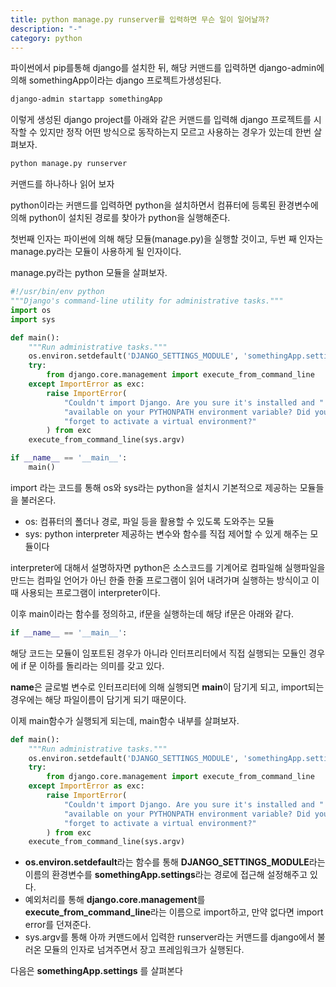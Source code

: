 ```yaml
---
title: python manage.py runserver를 입력하면 무슨 일이 일어날까?
description: "-"
category: python
---
```


파이썬에서 pip를통해 django를 설치한 뒤, 해당 커맨드를 입력하면 django-admin에 의해 somethingApp이라는 django 프로젝트가생성된다.

```bash
django-admin startapp somethingApp
```

이렇게 생성된 django project를 아래와 같은 커맨드를 입력해 django 프로젝트를 시작할 수 있지만 정작 어떤 방식으로 동작하는지 모르고 사용하는 경우가 있는데 한번 살펴보자.

```bash
python manage.py runserver
```

커맨드를 하나하나 읽어 보자

python이라는 커맨드를 입력하면 python을 설치하면서 컴퓨터에 등록된 환경변수에 의해 python이 설치된 경로를 찾아가 python을 실행해준다.

첫번째 인자는 파이썬에 의해 해당 모듈(manage.py)을 실행할 것이고, 두번 째 인자는 manage.py라는 모듈이 사용하게 될 인자이다.

manage.py라는 python 모듈을 살펴보자.

```python
#!/usr/bin/env python
"""Django's command-line utility for administrative tasks."""
import os
import sys

def main():
    """Run administrative tasks."""
    os.environ.setdefault('DJANGO_SETTINGS_MODULE', 'somethingApp.settings')
    try:
        from django.core.management import execute_from_command_line
    except ImportError as exc:
        raise ImportError(
            "Couldn't import Django. Are you sure it's installed and "
            "available on your PYTHONPATH environment variable? Did you "
            "forget to activate a virtual environment?"
        ) from exc
    execute_from_command_line(sys.argv)

if __name__ == '__main__':
    main()
```

import 라는 코드를 통해 os와 sys라는 python을 설치시 기본적으로 제공하는 모듈들을 불러온다.

- os: 컴퓨터의 폴더나 경로, 파일 등을 활용할 수 있도록 도와주는 모듈
- sys: python interpreter 제공하는 변수와 함수를 직접 제어할 수 있게 해주는 모듈이다

interpreter에 대해서 설명하자면 python은 소스코드를 기계어로 컴파일해 실행파일을 만드는 컴파일 언어가 아닌 한줄 한줄 프로그램이 읽어 내려가며 실행하는 방식이고 이때 사용되는 프로그램이 interpreter이다.

이후 main이라는 함수를 정의하고, if문을 실행하는데 해당 if문은 아래와 같다.

```python
if __name__ == '__main__':
```

해당 코드는 모듈이 임포트된 경우가 아니라 인터프리터에서 직접 실행되는 모듈인 경우에 if 문 이하를 돌리라는 의미를 갖고 있다.

**name**은 글로벌 변수로 인터프리터에 의해 실행되면 **main**이 담기게 되고, import되는 경우에는 해당 파일이름이 담기게 되기 때문이다.

이제 main함수가 실행되게 되는데, main함수 내부를 살펴보자.

```python
def main():
    """Run administrative tasks."""
    os.environ.setdefault('DJANGO_SETTINGS_MODULE', 'somethingApp.settings')
    try:
        from django.core.management import execute_from_command_line
    except ImportError as exc:
        raise ImportError(
            "Couldn't import Django. Are you sure it's installed and "
            "available on your PYTHONPATH environment variable? Did you "
            "forget to activate a virtual environment?"
        ) from exc
    execute_from_command_line(sys.argv)
```

- **os.environ.setdefault**라는 함수를 통해 **DJANGO_SETTINGS_MODULE**라는 이름의 환경변수를 **somethingApp.settings**라는 경로에 접근해 설정해주고 있다.
- 예외처리를 통해 **django.core.management**를 **execute_from_command_line**라는 이름으로 import하고, 만약 없다면 import error를 던져준다.
- sys.argv를 통해 아까 커맨드에서 입력한 runserver라는 커맨드를 django에서 불러온 모듈의 인자로 넘겨주면서 장고 프레임워크가 실행된다.

다음은 **somethingApp.settings** 를 살펴본다
